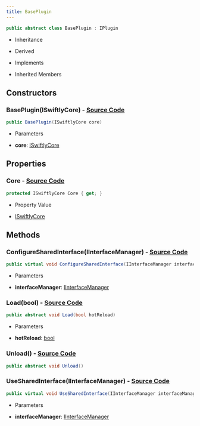 ```yaml
---
title: BasePlugin
---
```


```csharp
public abstract class BasePlugin : IPlugin
```

- Inheritance

- Derived

- Implements

- Inherited Members

## Constructors

### **BasePlugin(ISwiftlyCore)** - [Source Code](https://github.com/swiftly-solution/swiftlys2/blob/main/managed/src/SwiftlyS2.Shared/Plugins/BasePlugin.cs#L12)

```csharp
public BasePlugin(ISwiftlyCore core)
```

- Parameters

- **core**: [ISwiftlyCore](/docs/api/shared/iswiftlycore)

## Properties

### **Core** - [Source Code](https://github.com/swiftly-solution/swiftlys2/blob/main/managed/src/SwiftlyS2.Shared/Plugins/BasePlugin.cs#L10)

```csharp
protected ISwiftlyCore Core { get; }
```

- Property Value

- [ISwiftlyCore](/docs/api/shared/iswiftlycore)

## Methods

### **ConfigureSharedInterface(IInterfaceManager)** - [Source Code](https://github.com/swiftly-solution/swiftlys2/blob/main/managed/src/SwiftlyS2.Shared/Plugins/BasePlugin.cs#L32)

```csharp
public virtual void ConfigureSharedInterface(IInterfaceManager interfaceManager)
```

- Parameters

- **interfaceManager**: [IInterfaceManager](/docs/api/shared/iinterfacemanager)

### **Load(bool)** - [Source Code](https://github.com/swiftly-solution/swiftlys2/blob/main/managed/src/SwiftlyS2.Shared/Plugins/BasePlugin.cs#L36)

```csharp
public abstract void Load(bool hotReload)
```

- Parameters

- **hotReload**: [bool](https://learn.microsoft.com/dotnet/api/system.boolean)

### **Unload()** - [Source Code](https://github.com/swiftly-solution/swiftlys2/blob/main/managed/src/SwiftlyS2.Shared/Plugins/BasePlugin.cs#L38)

```csharp
public abstract void Unload()
```

### **UseSharedInterface(IInterfaceManager)** - [Source Code](https://github.com/swiftly-solution/swiftlys2/blob/main/managed/src/SwiftlyS2.Shared/Plugins/BasePlugin.cs#L34)

```csharp
public virtual void UseSharedInterface(IInterfaceManager interfaceManager)
```

- Parameters

- **interfaceManager**: [IInterfaceManager](/docs/api/shared/iinterfacemanager)

